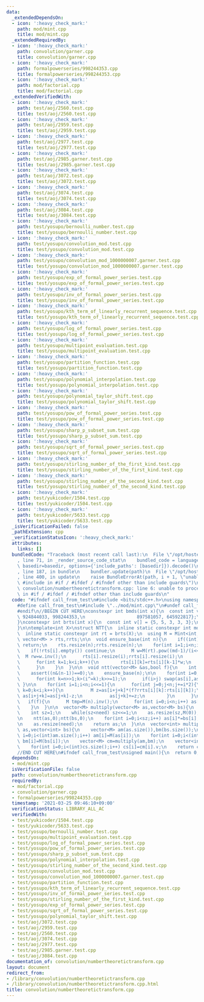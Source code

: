 ```yaml
---
data:
  _extendedDependsOn:
  - icon: ':heavy_check_mark:'
    path: mod/mint.cpp
    title: mod/mint.cpp
  _extendedRequiredBy:
  - icon: ':heavy_check_mark:'
    path: convolution/garner.cpp
    title: convolution/garner.cpp
  - icon: ':heavy_check_mark:'
    path: formalpowerseries/998244353.cpp
    title: formalpowerseries/998244353.cpp
  - icon: ':heavy_check_mark:'
    path: mod/factorial.cpp
    title: mod/factorial.cpp
  _extendedVerifiedWith:
  - icon: ':heavy_check_mark:'
    path: test/aoj/2560.test.cpp
    title: test/aoj/2560.test.cpp
  - icon: ':heavy_check_mark:'
    path: test/aoj/2959.test.cpp
    title: test/aoj/2959.test.cpp
  - icon: ':heavy_check_mark:'
    path: test/aoj/2977.test.cpp
    title: test/aoj/2977.test.cpp
  - icon: ':heavy_check_mark:'
    path: test/aoj/2985.garner.test.cpp
    title: test/aoj/2985.garner.test.cpp
  - icon: ':heavy_check_mark:'
    path: test/aoj/3072.test.cpp
    title: test/aoj/3072.test.cpp
  - icon: ':heavy_check_mark:'
    path: test/aoj/3074.test.cpp
    title: test/aoj/3074.test.cpp
  - icon: ':heavy_check_mark:'
    path: test/aoj/3084.test.cpp
    title: test/aoj/3084.test.cpp
  - icon: ':heavy_check_mark:'
    path: test/yosupo/bernoulli_number.test.cpp
    title: test/yosupo/bernoulli_number.test.cpp
  - icon: ':heavy_check_mark:'
    path: test/yosupo/convolution_mod.test.cpp
    title: test/yosupo/convolution_mod.test.cpp
  - icon: ':heavy_check_mark:'
    path: test/yosupo/convolution_mod_1000000007.garner.test.cpp
    title: test/yosupo/convolution_mod_1000000007.garner.test.cpp
  - icon: ':heavy_check_mark:'
    path: test/yosupo/exp_of_formal_power_series.test.cpp
    title: test/yosupo/exp_of_formal_power_series.test.cpp
  - icon: ':heavy_check_mark:'
    path: test/yosupo/inv_of_formal_power_series.test.cpp
    title: test/yosupo/inv_of_formal_power_series.test.cpp
  - icon: ':heavy_check_mark:'
    path: test/yosupo/kth_term_of_linearly_recurrent_sequence.test.cpp
    title: test/yosupo/kth_term_of_linearly_recurrent_sequence.test.cpp
  - icon: ':heavy_check_mark:'
    path: test/yosupo/log_of_formal_power_series.test.cpp
    title: test/yosupo/log_of_formal_power_series.test.cpp
  - icon: ':heavy_check_mark:'
    path: test/yosupo/multipoint_evaluation.test.cpp
    title: test/yosupo/multipoint_evaluation.test.cpp
  - icon: ':heavy_check_mark:'
    path: test/yosupo/partition_function.test.cpp
    title: test/yosupo/partition_function.test.cpp
  - icon: ':heavy_check_mark:'
    path: test/yosupo/polynomial_interpolation.test.cpp
    title: test/yosupo/polynomial_interpolation.test.cpp
  - icon: ':heavy_check_mark:'
    path: test/yosupo/polynomial_taylor_shift.test.cpp
    title: test/yosupo/polynomial_taylor_shift.test.cpp
  - icon: ':heavy_check_mark:'
    path: test/yosupo/pow_of_formal_power_series.test.cpp
    title: test/yosupo/pow_of_formal_power_series.test.cpp
  - icon: ':heavy_check_mark:'
    path: test/yosupo/sharp_p_subset_sum.test.cpp
    title: test/yosupo/sharp_p_subset_sum.test.cpp
  - icon: ':heavy_check_mark:'
    path: test/yosupo/sqrt_of_formal_power_series.test.cpp
    title: test/yosupo/sqrt_of_formal_power_series.test.cpp
  - icon: ':heavy_check_mark:'
    path: test/yosupo/stirling_number_of_the_first_kind.test.cpp
    title: test/yosupo/stirling_number_of_the_first_kind.test.cpp
  - icon: ':heavy_check_mark:'
    path: test/yosupo/stirling_number_of_the_second_kind.test.cpp
    title: test/yosupo/stirling_number_of_the_second_kind.test.cpp
  - icon: ':heavy_check_mark:'
    path: test/yukicoder/1504.test.cpp
    title: test/yukicoder/1504.test.cpp
  - icon: ':heavy_check_mark:'
    path: test/yukicoder/5633.test.cpp
    title: test/yukicoder/5633.test.cpp
  _isVerificationFailed: false
  _pathExtension: cpp
  _verificationStatusIcon: ':heavy_check_mark:'
  attributes:
    links: []
  bundledCode: "Traceback (most recent call last):\n  File \"/opt/hostedtoolcache/Python/3.9.2/x64/lib/python3.9/site-packages/onlinejudge_verify/documentation/build.py\"\
    , line 71, in _render_source_code_stat\n    bundled_code = language.bundle(stat.path,\
    \ basedir=basedir, options={'include_paths': [basedir]}).decode()\n  File \"/opt/hostedtoolcache/Python/3.9.2/x64/lib/python3.9/site-packages/onlinejudge_verify/languages/cplusplus.py\"\
    , line 187, in bundle\n    bundler.update(path)\n  File \"/opt/hostedtoolcache/Python/3.9.2/x64/lib/python3.9/site-packages/onlinejudge_verify/languages/cplusplus_bundle.py\"\
    , line 400, in update\n    raise BundleErrorAt(path, i + 1, \"unable to process\
    \ #include in #if / #ifdef / #ifndef other than include guards\")\nonlinejudge_verify.languages.cplusplus_bundle.BundleErrorAt:\
    \ convolution/numbertheoretictransform.cpp: line 6: unable to process #include\
    \ in #if / #ifdef / #ifndef other than include guards\n"
  code: "#ifndef call_from_test\n#include <bits/stdc++.h>\nusing namespace std;\n\n\
    #define call_from_test\n#include \"../mod/mint.cpp\"\n#undef call_from_test\n\n\
    #endif\n//BEGIN CUT HERE\nconstexpr int bmds(int x){\n  const int v[] = {1012924417,\
    \ 924844033, 998244353,\n                   897581057, 645922817};\n  return v[x];\n\
    }\nconstexpr int brts(int x){\n  const int v[] = {5, 5, 3, 3, 3};\n  return v[x];\n\
    }\n\ntemplate<int X>\nstruct NTT{\n  inline static constexpr int md = bmds(X);\n\
    \  inline static constexpr int rt = brts(X);\n  using M = Mint<int, md>;\n  vector<\
    \ vector<M> > rts,rrts;\n\n  void ensure_base(int n){\n    if((int)rts.size()>=n)\
    \ return;\n    rts.resize(n);rrts.resize(n);\n    for(int i=1;i<n;i<<=1){\n  \
    \    if(!rts[i].empty()) continue;\n      M w=M(rt).pow((md-1)/(i<<1));\n    \
    \  M rw=w.inv();\n      rts[i].resize(i);rrts[i].resize(i);\n      rts[i][0]=M(1);rrts[i][0]=M(1);\n\
    \      for(int k=1;k<i;k++){\n        rts[i][k]=rts[i][k-1]*w;\n        rrts[i][k]=rrts[i][k-1]*rw;\n\
    \      }\n    }\n  }\n\n  void ntt(vector<M> &as,bool f){\n    int n=as.size();\n\
    \    assert((n&(n-1))==0);\n    ensure_base(n);\n\n    for(int i=0,j=1;j+1<n;j++){\n\
    \      for(int k=n>>1;k>(i^=k);k>>=1);\n      if(i>j) swap(as[i],as[j]);\n   \
    \ }\n\n    for(int i=1;i<n;i<<=1){\n      for(int j=0;j<n;j+=i*2){\n        for(int\
    \ k=0;k<i;k++){\n          M z=as[i+j+k]*(f?rrts[i][k]:rts[i][k]);\n         \
    \ as[i+j+k]=as[j+k]-z;\n          as[j+k]+=z;\n        }\n      }\n    }\n\n \
    \   if(f){\n      M tmp=M(n).inv();\n      for(int i=0;i<n;i++) as[i]*=tmp;\n\
    \    }\n  }\n\n  vector<M> multiply(vector<M> as,vector<M> bs){\n    int need=as.size()+bs.size()-1;\n\
    \    int sz=1;\n    while(sz<need) sz<<=1;\n    as.resize(sz,M(0));\n    bs.resize(sz,M(0));\n\
    \n    ntt(as,0);ntt(bs,0);\n    for(int i=0;i<sz;i++) as[i]*=bs[i];\n    ntt(as,1);\n\
    \n    as.resize(need);\n    return as;\n  }\n\n  vector<int> multiply(vector<int>\
    \ as,vector<int> bs){\n    vector<M> am(as.size()),bm(bs.size());\n    for(int\
    \ i=0;i<(int)am.size();i++) am[i]=M(as[i]);\n    for(int i=0;i<(int)bm.size();i++)\
    \ bm[i]=M(bs[i]);\n    vector<M> cm=multiply(am,bm);\n    vector<int> cs(cm.size());\n\
    \    for(int i=0;i<(int)cs.size();i++) cs[i]=cm[i].v;\n    return cs;\n  }\n};\n\
    //END CUT HERE\n#ifndef call_from_test\nsigned main(){\n  return 0;\n}\n#endif\n"
  dependsOn:
  - mod/mint.cpp
  isVerificationFile: false
  path: convolution/numbertheoretictransform.cpp
  requiredBy:
  - mod/factorial.cpp
  - convolution/garner.cpp
  - formalpowerseries/998244353.cpp
  timestamp: '2021-03-25 09:46:10+09:00'
  verificationStatus: LIBRARY_ALL_AC
  verifiedWith:
  - test/yukicoder/1504.test.cpp
  - test/yukicoder/5633.test.cpp
  - test/yosupo/bernoulli_number.test.cpp
  - test/yosupo/multipoint_evaluation.test.cpp
  - test/yosupo/log_of_formal_power_series.test.cpp
  - test/yosupo/pow_of_formal_power_series.test.cpp
  - test/yosupo/sharp_p_subset_sum.test.cpp
  - test/yosupo/polynomial_interpolation.test.cpp
  - test/yosupo/stirling_number_of_the_second_kind.test.cpp
  - test/yosupo/convolution_mod.test.cpp
  - test/yosupo/convolution_mod_1000000007.garner.test.cpp
  - test/yosupo/partition_function.test.cpp
  - test/yosupo/kth_term_of_linearly_recurrent_sequence.test.cpp
  - test/yosupo/inv_of_formal_power_series.test.cpp
  - test/yosupo/stirling_number_of_the_first_kind.test.cpp
  - test/yosupo/exp_of_formal_power_series.test.cpp
  - test/yosupo/sqrt_of_formal_power_series.test.cpp
  - test/yosupo/polynomial_taylor_shift.test.cpp
  - test/aoj/3072.test.cpp
  - test/aoj/2959.test.cpp
  - test/aoj/2560.test.cpp
  - test/aoj/3074.test.cpp
  - test/aoj/2977.test.cpp
  - test/aoj/2985.garner.test.cpp
  - test/aoj/3084.test.cpp
documentation_of: convolution/numbertheoretictransform.cpp
layout: document
redirect_from:
- /library/convolution/numbertheoretictransform.cpp
- /library/convolution/numbertheoretictransform.cpp.html
title: convolution/numbertheoretictransform.cpp
---
```


